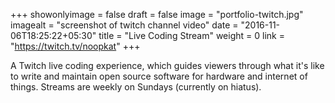 +++
showonlyimage = false
draft = false
image = "portfolio-twitch.jpg"
imagealt = "screenshot of twitch channel video"
date = "2016-11-06T18:25:22+05:30"
title = "Live Coding Stream"
weight = 0
link = "https://twitch.tv/noopkat"
+++

A Twitch live coding experience, which guides viewers through what it's like to write and maintain open source software for hardware and internet of things. Streams are weekly on Sundays (currently on hiatus).
